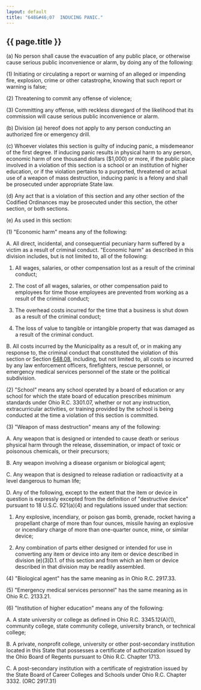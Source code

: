 ```yaml
---
layout: default
title: "648&#46;07  INDUCING PANIC."
---
```


{{ page.title }}
----------------

(a)  No person shall cause the evacuation of any public place, or otherwise cause serious public inconvenience or alarm, by doing any of the following:

(1) Initiating or circulating a report or warning of an alleged or impending fire, explosion, crime or other catastrophe, knowing that such report or warning is false;

(2) Threatening to commit any offense of violence;

(3) Committing any offense, with reckless disregard of the likelihood that its commission will cause serious public inconvenience or alarm.

(b)  Division (a) hereof does not apply to any person conducting an authorized fire or emergency drill.

(c) Whoever violates this section is guilty of inducing panic, a misdemeanor of the first degree. If inducing panic results in physical harm to any person, economic harm of one thousand dollars ($1,000) or more, if the public place involved in a violation of this section is a school or an institution of higher education, or if the violation pertains to a purported, threatened or actual use of a weapon of mass destruction, inducing panic is a felony and shall be prosecuted under appropriate State law.

(d) Any act that is a violation of this section and any other section of the Codified Ordinances may be prosecuted under this section, the other section, or both sections.

(e) As used in this section:

(1) "Economic harm" means any of the following:

  A. All direct, incidental, and consequential pecuniary harm suffered by a victim as a result of criminal conduct. "Economic harm" as described in this division includes, but is not limited to, all of the following:

   1. All wages, salaries, or other compensation lost as a result of the criminal conduct;

   2. The cost of all wages, salaries, or other compensation paid to employees for time those employees are prevented from working as a result of the criminal conduct;

   3. The overhead costs incurred for the time that a business is shut down as a result of the criminal conduct;

   4. The loss of value to tangible or intangible property that was damaged as a result of the criminal conduct.

  B. All costs incurred by the Municipality as a result of, or in making any response to, the criminal conduct that constituted the violation of this section or Section [648.08](35286d1d.html), including, but not limited to, all costs so incurred by any law enforcement officers, firefighters, rescue personnel, or emergency medical services personnel of the state or the political subdivision.

(2) "School" means any school operated by a board of education or any school for which the state board of education prescribes minimum standards under Ohio R.C. 3301.07, whether or not any instruction, extracurricular activities, or training provided by the school is being conducted at the time a violation of this section is committed.

(3) "Weapon of mass destruction" means any of the following:

  A. Any weapon that is designed or intended to cause death or serious physical harm through the release, dissemination, or impact of toxic or poisonous chemicals, or their precursors;

  B. Any weapon involving a disease organism or biological agent;

  C. Any weapon that is designed to release radiation or radioactivity at a level dangerous to human life;

  D. Any of the following, except to the extent that the item or device in question is expressly excepted from the definition of "destructive device" pursuant to 18 U.S.C. 921(a)(4) and regulations issued under that section:

   1. Any explosive, incendiary, or poison gas bomb, grenade, rocket having a propellant charge of more than four ounces, missile having an explosive or incendiary charge of more than one-quarter ounce, mine, or similar device;

   2. Any combination of parts either designed or intended for use in converting any item or device into any item or device described in division (e)(3)D.1. of this section and from which an item or device described in that division may be readily assembled.

(4) "Biological agent" has the same meaning as in Ohio R.C. 2917.33.

(5) "Emergency medical services personnel" has the same meaning as in Ohio R.C. 2133.21. 

(6) "Institution of higher education" means any of the following:

  A. A state university or college as defined in Ohio R.C. 3345.12(A)(1), community college, state community college, university branch, or technical college;

  B. A private, nonprofit college, university or other post-secondary institution located in this State that possesses a certificate of authorization issued by the Ohio Board of Regents pursuant to Ohio R.C. Chapter 1713.

  C. A post-secondary institution with a certificate of registration issued by the State Board of Career Colleges and Schools under Ohio R.C. Chapter 3332. (ORC 2917.31)